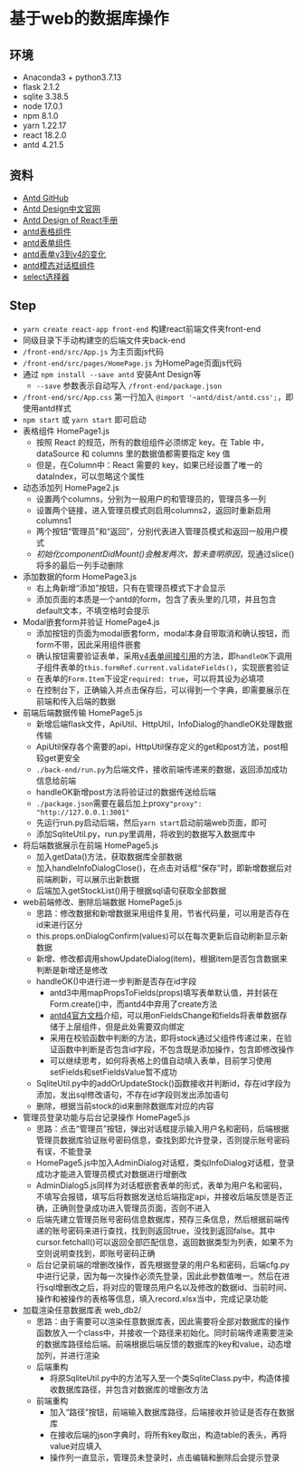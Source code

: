 # 基于web的数据库操作

## 环境
- Anaconda3 + python3.7.13
- flask 2.1.2
- sqlite 3.38.5
- node 17.0.1
- npm 8.1.0
- yarn 1.22.17
- react 18.2.0
- antd 4.21.5

## 资料
- [Antd GitHub](https://github.com/ant-design/ant-design)
- [Antd Design中文官网](https://ant.design/index-cn)
- [Antd Design of React手册](https://ant.design/docs/react/introduce-cn)
- [antd表格组件](https://ant.design/components/table-cn/)
- [antd表单组件](https://ant.design/components/form-cn/#header)
- [antd表单v3到v4的变化](https://ant.design/components/form/v3-cn/)
- [antd模态对话框组件](https://ant.design/components/modal-cn/)
- [select选择器](https://ant.design/components/select-cn/)

## Step
- ```yarn create react-app front-end``` 构建react前端文件夹front-end
- 同级目录下手动构建空的后端文件夹back-end
- ```/front-end/src/App.js``` 为主页面js代码
- ```/front-end/src/pages/HomePage.js``` 为HomePage页面js代码
- 通过 ```npm install --save antd``` 安装Ant Design等
    - ```--save``` 参数表示自动写入 ```/front-end/package.json``` 
- ```/front-end/src/App.css``` 第一行加入 ```@import '~antd/dist/antd.css';```，即使用antd样式
- ```npm start``` 或 ```yarn start``` 即可启动
- 表格组件 HomePage1.js
    - 按照 React 的规范，所有的数组组件必须绑定 key。在 Table 中，dataSource 和 columns 里的数据值都需要指定 key 值
    - 但是，在Column中：React 需要的 key，如果已经设置了唯一的 dataIndex，可以忽略这个属性
- 动态添加列 HomePage2.js
    - 设置两个columns，分别为一般用户的和管理员的，管理员多一列
    - 设置两个链接，进入管理员模式则启用columns2，返回时重新启用columns1
    - 两个按钮“管理员”和“返回”，分别代表进入管理员模式和返回一般用户模式
    - *初始化componentDidMount()会触发两次，暂未查明原因*，现通过slice()将多的最后一列手动删除
- 添加数据的form HomePage3.js
    - 右上角新增“添加”按钮，只有在管理员模式下才会显示
    - 添加页面的本质是一个antd的form，包含了表头里的几项，并且包含default文本，不填空格时会提示
- Modal嵌套form并验证 HomePage4.js
    - 添加按钮的页面为modal嵌套form，modal本身自带取消和确认按钮，而form不带，因此采用组件嵌套
    - 确认按钮需要验证表单，采用[v4表单间接引用](https://www.cnblogs.com/samve/p/13493151.html)的方法，即```handleOK```下调用子组件表单的```this.formRef.current.validateFields()```，实现嵌套验证
    - 在表单的```Form.Item```下设定```required: true```，可以将其设为必填项
    - 在控制台下，正确输入并点击保存后，可以得到一个字典，即需要展示在前端和传入后端的数据
- 前端后端数据传输 HomePage5.js
    - 新增后端flask文件，ApiUtil、HttpUtil，InfoDialog的handleOK处理数据传输
    - ApiUtil保存各个需要的api，HttpUtil保存定义的get和post方法，post相较get更安全
    - ```./back-end/run.py```为后端文件，接收前端传递来的数据，返回添加成功信息给前端
    - handleOK新增post方法将验证过的数据传送给后端
    - ```./package.json```需要在最后加上proxy```"proxy": "http://127.0.0.1:3001"```
    - 先运行run.py启动后端，然后```yarn start```启动前端web页面，即可
    - 添加SqliteUtil.py，run.py里调用，将收到的数据写入数据库中
- 将后端数据展示在前端 HomePage5.js
    - 加入getData()方法，获取数据库全部数据
    - 加入handleInfoDialogClose()，在点击对话框“保存”时，即新增数据后对前端刷新，可以展示出新数据
    - 后端加入getStockList()用于根据sql语句获取全部数据
- web前端修改、删除后端数据 HomePage5.js
    - 思路：修改数据和新增数据采用组件复用，节省代码量，可以用是否存在id来进行区分
    - this.props.onDialogConfirm(values)可以在每次更新后自动刷新显示新数据
    - 新增、修改都调用showUpdateDialog(item)，根据item是否包含数据来判断是新增还是修改
    - handleOK()中进行进一步判断是否存在id字段
        - antd3中用mapPropsToFields(props)填写表单默认值，并封装在Form.create()中，而antd4中弃用了create方法
        - [antd4官方文档](https://ant.design/components/form-cn/#components-form-demo-global-state)介绍，可以用onFieldsChange和fields将表单数据存储于上层组件，但是此处需要双向绑定
        - 采用在校验函数中判断的方法，即将stock通过父组件传递过来，在验证函数中判断是否包含id字段，不包含既是添加操作，包含即修改操作
        - 可以继续思考，如何将表格上的值自动填入表单，目前学习使用setFields和setFieldsValue暂不成功
    - SqliteUtil.py中的addOrUpdateStock()函数接收并判断id，存在id字段为添加，发出sql修改语句，不存在id字段则发出添加语句
    - 删除，根据当前stock的id来删除数据库对应的内容
- 管理员登录功能与后台记录操作 HomePage5.js
    - 思路：点击“管理员”按钮，弹出对话框提示输入用户名和密码，后端根据管理员数据库验证账号密码信息，查找到即允许登录，否则提示账号密码有误，不能登录
    - HomePage5.js中加入AdminDialog对话框，类似InfoDialog对话框，登录成功才能进入管理员模式对数据进行增删改
    - AdminDialog5.js同样为对话框嵌套表单的形式，表单为用户名和密码，不填写会报错，填写后将数据发送给后端指定api，并接收后端反馈是否正确，正确则登录成功进入管理员页面，否则不进入
    - 后端先建立管理员账号密码信息数据库，预存三条信息，然后根据前端传递的账号密码来进行查找，找到则返回true，没找到返回false。其中cursor.fetchall()可以返回全部匹配信息，返回数据类型为列表，如果不为空则说明查找到，即账号密码正确
    - 后台记录前端的增删改操作，首先根据登录的用户名和密码，后端cfg.py中进行记录，因为每一次操作必须先登录，因此此参数值唯一。然后在进行sql增删改之后，将对应的管理员用户名以及修改的数据id、当前时间、操作和被操作的表格等信息，填入record.xlsx当中，完成记录功能
- 加载渲染任意数据库表 web_db2/
    - 思路：由于需要可以渲染任意数据库表，因此需要将全部对数据库的操作函数放入一个class中，并接收一个路径来初始化。同时前端传递需要渲染的数据库路径给后端。前端根据后端反馈的数据库的key和value，动态增加列，并进行渲染
    - 后端重构
        - 将原SqliteUtil.py中的方法写入至一个类SqliteClass.py中，构造体接收数据库路径，并包含对数据库的增删改方法
    - 前端重构
        - 加入“路径”按钮，前端输入数据库路径，后端接收并验证是否存在数据库
        - 在接收后端的json字典时，将所有key取出，构造table的表头，再将value对应填入
        - 操作列一直显示，管理员未登录时，点击编辑和删除后会提示登录